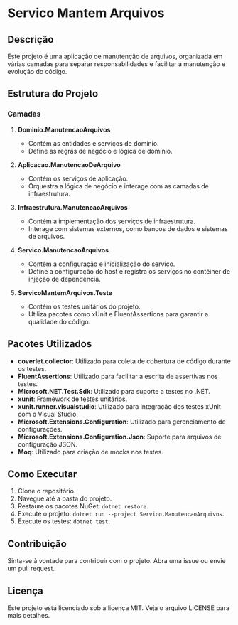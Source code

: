 # Servico Mantem Arquivos

## Descrição
Este projeto é uma aplicação de manutenção de arquivos, organizada em várias camadas para separar responsabilidades e facilitar a manutenção e evolução do código.

## Estrutura do Projeto

### Camadas

1. **Dominio.ManutencaoArquivos**
   - Contém as entidades e serviços de domínio.
   - Define as regras de negócio e lógica de domínio.

2. **Aplicacao.ManutencaoDeArquivo**
   - Contém os serviços de aplicação.
   - Orquestra a lógica de negócio e interage com as camadas de infraestrutura.

3. **Infraestrutura.ManutencaoArquivos**
   - Contém a implementação dos serviços de infraestrutura.
   - Interage com sistemas externos, como bancos de dados e sistemas de arquivos.

4. **Servico.ManutencaoArquivos**
   - Contém a configuração e inicialização do serviço.
   - Define a configuração do host e registra os serviços no contêiner de injeção de dependência.

5. **ServicoMantemArquivos.Teste**
   - Contém os testes unitários do projeto.
   - Utiliza pacotes como xUnit e FluentAssertions para garantir a qualidade do código.

## Pacotes Utilizados

- **coverlet.collector**: Utilizado para coleta de cobertura de código durante os testes.
- **FluentAssertions**: Utilizado para facilitar a escrita de assertivas nos testes.
- **Microsoft.NET.Test.Sdk**: Utilizado para suporte a testes no .NET.
- **xunit**: Framework de testes unitários.
- **xunit.runner.visualstudio**: Utilizado para integração dos testes xUnit com o Visual Studio.
- **Microsoft.Extensions.Configuration**: Utilizado para gerenciamento de configurações.
- **Microsoft.Extensions.Configuration.Json**: Suporte para arquivos de configuração JSON.
- **Moq**: Utilizado para criação de mocks nos testes.

## Como Executar

1. Clone o repositório.
2. Navegue até a pasta do projeto.
3. Restaure os pacotes NuGet: `dotnet restore`.
4. Execute o projeto: `dotnet run --project Servico.ManutencaoArquivos`.
5. Execute os testes: `dotnet test`.

## Contribuição

Sinta-se à vontade para contribuir com o projeto. Abra uma issue ou envie um pull request.

## Licença

Este projeto está licenciado sob a licença MIT. Veja o arquivo LICENSE para mais detalhes.
